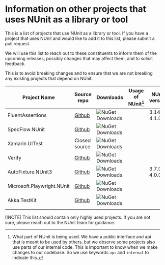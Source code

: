 # Information on other projects that uses NUnit as a library or tool

This is a list of projects that use NUnit as a library or tool. If you have a project that uses NUnit and would like to add it to this list, please submit a pull request.

We will use this list to reach out to these constituents to inform them of the upcoming releases, possibly changes that may affect them, and to solicit feedback.

This is to avoid breaking changes and to ensure that we are not breaking any existing projects that depend on NUnit.

| Project Name | Source repo |Downloads | Usage of NUnit[^1] | NUnit version  |   Maintainer(s) or Contact(s) |
|--------------|-------------|-----------|---------------|--------|-------|
|FluentAssertions|[Github](https://www.nuget.org/packages/FluentAssertions)|![NuGet Downloads](https://img.shields.io/nuget/dt/FluentAssertions)||3.14.0, 4.1.0|[Dennis Doomen](https://github.com/dennisdoomen)|
|SpecFlow.NUnit|[Github](https://www.nuget.org/packages/SpecFlow.NUnit/)|![NuGet Downloads](https://img.shields.io/nuget/dt/Specflow.Nunit)||||
|Xamarin.UITest|Closed source|![NuGet Downloads](https://img.shields.io/nuget/dt/Xamarin.UITest)|||Microsoft|
|Verify|[Github](https://github.com/VerifyTests/Verify)|![NuGet Downloads](https://img.shields.io/nuget/dt/Verify)|||[Simon Cropp](https://github.com/SimonCropp)|
|AutoFixture.NUnit3|[Github](https://github.com/AutoFixture/AutoFixture)|![NuGet Downloads](https://img.shields.io/nuget/dt/AutoFixture.NUnit3)||3.7.0, 4.0.0|[Mark Seemann](https://github.com/ploeh)|
|Microsoft.Playwright.NUnit|[Github](https://github.com/microsoft/playwright-dotnet)|![NuGet Downloads](https://img.shields.io/nuget/dt/Microsoft.Playwright.NUnit)|||Microsoft|
|Akka.TestKit|[Github](https://github.com/akkadotnet/akka.net)|![NuGet Downloads](https://img.shields.io/nuget/dt/Akka.TestKit)||||
|||||||

[!NOTE]
This list should contain only highly used projects. If you are not sure, please reach out to the NUnit team for guidance.


[^1]: What part of NUnit is being used. We have a public interface and api that is meant to be used by others, but we observe some projects also use parts of our internal code. This is important to know when we make changes to our codebase.  So we use keywords `api` and `internal` to indicate this.